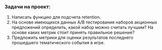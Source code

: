 ### Задачи на проект:
1. Написать функцию для подсчета retention.  
2. На основе имеющихся данных A/B тестирования наборов акционных предложений определить, какой набор можно считать лучшим? На основе каких метрик стоит принять правильное решение? 
3. Предложить метрики для оценки результатов последнего прошедшего тематического события в игре.